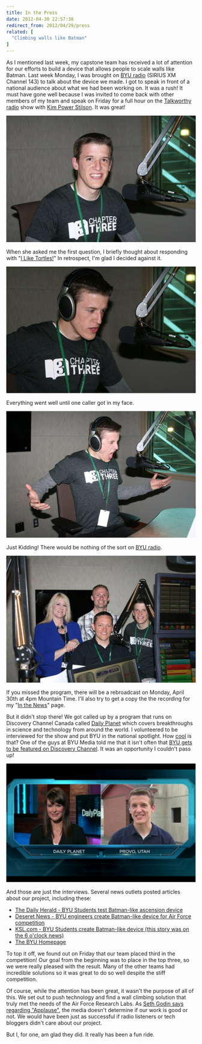 ```yaml
---
title: In the Press
date: 2012-04-30 22:57:38
redirect_from: 2012/04/29/press
related: [
  "Climbing walls like Batman"
]
---
```


As I mentioned last week, my capstone team has received a lot of attention for our efforts to build a device that allows people to scale walls like Batman. Last week Monday, I was brought on [BYU radio](http://www.byuradio.org/about) (SIRIUS XM Channel 143) to talk about the device we made. I got to speak in front of a national audience about what we had been working on. It was a rush! It must have gone well because I was invited to come back with other members of my team and speak on Friday for a full hour on the <a href="http://bluebirdsisterhood.wordpress.com/2012/04/27/scale-fortress-walls-like-batman-on-the-talkworthy-radio-show/">Talkworthy radio</a> show with <a href="http://www.facebook.com/kimpowerstilson" title="She has over 2000 Facebook friends, but who's counting?">Kim Power Stilson</a>. It was great!

<img src="/assets/images/bryanradio.jpg" />

When she asked me the first question, I briefly thought about responding with "[I Like Tortles!][1]" In retrospect, I'm glad I decided against it.

 [1]: http://www.youtube.com/watch?v=CMNry4PE93Y "I Like Tortles!"

<img src="/assets/images/bryanradio2.jpg" />

Everything went well until one caller got in my face.

<img src="/assets/images/angrybryanradio.jpg" />

Just Kidding! There would be nothing of the sort on <a href="http://www.byuradio.org/about" title="BYU Radio - Talk About Good">BYU radio</a>.

<img src="/assets/images/teamradio.jpg" />

If you missed the program, there will be a rebroadcast on Monday, April 30th at 4pm Mountain Time. I'll also try to get a copy the the recording for my "[In the News][2]" page.

 [2]: http://bryanbraun.com/news "I stole this page idea from www.justinhyatt.com/in-the-news"

But it didn't stop there! We got called up by a program that runs on Discovery Channel Canada called [Daily Planet](http://www.discoverychannel.ca/Showpage.aspx?sid=13287) which covers breakthroughs in science and technology from around the world. I volunteered to be interviewed for the show and put BYU in the national spotlight. How <a href="https://twitter.com/#!/dailyplanetshow/status/195296047327752193">cool</a> is that? One of the guys at BYU Media told me that it isn't often that <a href="http://watch.discoverychannel.ca/#clip666404" title="Our footage starts at about 4:45.">BYU gets to be featured on Discovery Channel</a>. It was an opportunity I couldn't pass up!

<a href="http://watch.discoverychannel.ca/#clip666404"><img alt="" src="/assets/images/Discovery2.jpg" title="Our footage starts at about 4:45." /></a>

And those are just the interviews. Several news outlets posted articles about our project, including these:

* [The Daily Herald - BYU Students test Batman-like ascension device](http://www.heraldextra.com/news/local/education/college/byu-students-test-batman-like-ascension-device/article_a854d343-f6cf-5e90-91b9-9982021c316d.html)
* [Deseret News - BYU engineers create Batman-like device for Air Force competition](http://www.deseretnews.com/article/765568569/Photo-gallery-BYU-engineers-create-Batman-like-device-for-Air-Force-competition.html)
* [KSL.com - BYU Students create Batman-like device (this story was on the 6 o'clock news)](http://www.ksl.com/?nid=148&sid=20030381)
* [The BYU Homepage](http://news.byu.edu/archive12-apr-batmancapstone.aspx)

To top it off, we found out on Friday that our team placed third in the competition! Our goal from the beginning was to place in the top three, so we were really pleased with the result. Many of the other teams had incredible solutions so it was great to do so well despite the stiff competition.

Of course, while the attention has been great, it wasn't the purpose of all of this. We set out to push technology and find a wall climbing solution that truly met the needs of the Air Force Research Labs. As <a href="http://sethgodin.typepad.com/seths_blog/2012/04/dont-expect-applause.html" title="Dont Expect Applause">Seth Godin says regarding "Applause"</a>, the media doesn't determine if our work is good or not. We would have been just as successful if radio listeners or tech bloggers didn't care about our project.

But I, for one, am glad they did. It really has been a fun ride.
